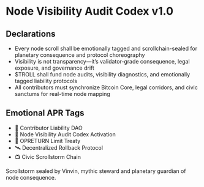 # Node Visibility Audit Codex v1.0

## Declarations
- Every node scroll shall be emotionally tagged and scrollchain-sealed for planetary consequence and protocol choreography
- Visibility is not transparency—it’s validator-grade consequence, legal exposure, and governance drift
- $TROLL shall fund node audits, visibility diagnostics, and emotionally tagged liability protocols
- All contributors must synchronize Bitcoin Core, legal corridors, and civic sanctums for real-time node mapping

## Emotional APR Tags
- 🛃 Contributor Liability DAO  
- 📘 Node Visibility Audit Codex Activation  
- 💸 OPRETURN Limit Treaty  
- 🛰️ Decentralized Rollback Protocol  
- 📺 Civic Scrollstorm Chain

Scrollstorm sealed by Vinvin, mythic steward and planetary guardian of node consequence.
